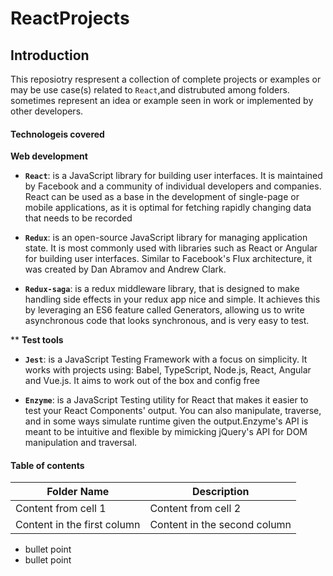 # ReactProjects

## Introduction
This reposiotry respresent a collection of complete projects or examples or may be use case(s) related to `React`,and distrubuted among folders. sometimes represent an idea or example seen in work or implemented by other developers.

#### Technologeis covered

   **Web development**

- **`React`**: is a JavaScript library for building user interfaces. It is maintained by Facebook and a community of individual developers and companies. React can be used as a base in the development of single-page or mobile applications, as it is optimal for fetching rapidly changing data that needs to be recorded

- **`Redux`**: is an open-source JavaScript library for managing application state. It is most commonly used with libraries such as React or Angular for building user interfaces. Similar to Facebook's Flux architecture, it was created by Dan Abramov and Andrew Clark.

- **`Redux-saga`**: is a redux middleware library, that is designed to make handling side effects in your redux app nice and simple. It achieves this by leveraging an ES6 feature called Generators, allowing us to write asynchronous code that looks synchronous, and is very easy to test.

** **Test tools**

- **`Jest`**: is a JavaScript Testing Framework with a focus on simplicity. It works with projects using: Babel, TypeScript, Node.js, React, Angular and Vue.js. It aims to work out of the box and config free

- **`Enzyme`**: is a JavaScript Testing utility for React that makes it easier to test your React Components' output. You can also manipulate, traverse, and in some ways simulate runtime given the output.Enzyme's API is meant to be intuitive and flexible by mimicking jQuery's API for DOM manipulation and traversal.

#### Table of contents

Folder Name | Description
------------ | -------------
Content from cell 1 | Content from cell 2
Content in the first column | Content in the second column






* bullet point
* bullet point
